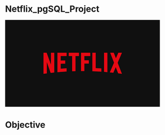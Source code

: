 # Netflix_pgSQL_Project
![Netflix Logo](https://github.com/Tanishqkant/Netflix_pgSQL_Project/blob/main/Netflix_logo.jpg)

# Objective
